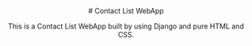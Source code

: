 <div align = "center">
# Contact List WebApp
  
This is a Contact List WebApp built by using Django and pure HTML and CSS.

</div>
